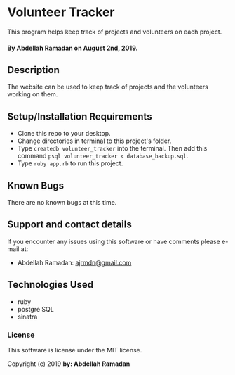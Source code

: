 # Volunteer Tracker

This program helps keep track of projects and volunteers on each project.

#### By Abdellah Ramadan on August 2nd, 2019.

## Description

The website can be used to keep track of projects and the volunteers working on them.

## Setup/Installation Requirements

* Clone this repo to your desktop.
* Change directories in terminal to this project's folder.
* Type `createdb volunteer_tracker` into the terminal. Then add this command `psql volunteer_tracker < database_backup.sql`.
* Type `ruby app.rb` to run this project.


## Known Bugs

There are no known bugs at this time.

## Support and contact details

If you encounter any issues using this software or have comments please e-mail at:

* Abdellah Ramadan: ajrmdn@gmail.com


## Technologies Used

* ruby
* postgre SQL
* sinatra

### License

This software is license under the MIT license.

Copyright (c) 2019 **by: Abdellah Ramadan**
